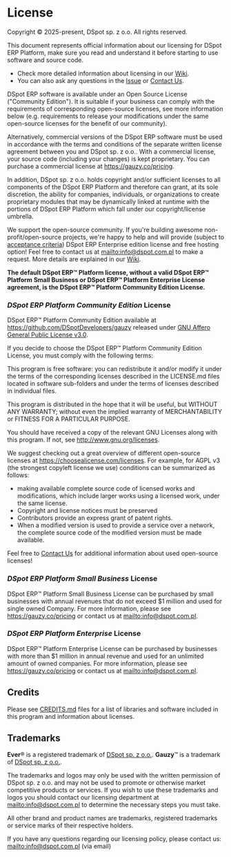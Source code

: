 # License

Copyright © 2025-present, DSpot sp. z o.o. All rights reserved.

This document represents official information about our licensing for DSpot ERP Platform, make sure you read and understand it before starting to use software and source code.

-   Check more detailed information about licensing in our [Wiki](https://github.com/ever-co/ever-gauzy/wiki/Licensing).
-   You can also ask any questions in the [Issue](https://github.com/ever-co/ever-gauzy/issues/3686) or [Contact Us](https://github.com/ever-co/ever-gauzy#contact-us).

DSpot ERP software is available under an Open Source License ("Community Edition"). It is suitable if your business can comply with the requirements of corresponding open-source licenses, see more information below (e.g. requirements to release your modifications under the same open-source licenses for the benefit of our community).

Alternatively, commercial versions of the DSpot ERP software must be used in accordance with the terms and conditions of the separate written license agreement between you and DSpot sp. z o.o.. With a commercial license, your source code (including your changes) is kept proprietary. You can purchase a commercial license at <https://gauzy.co/pricing>.

In addition, DSpot sp. z o.o. holds copyright and/or sufficient licenses to all components of the DSpot ERP Platform and therefore can grant, at its sole discretion, the ability for companies, individuals, or organizations to create proprietary modules that may be dynamically linked at runtime with the portions of DSpot ERP Platform which fall under our copyright/license umbrella.

We support the open-source community. If you're building awesome non-profit/open-source projects, we're happy to help and will provide (subject to [acceptance criteria](https://github.com/ever-co/ever-gauzy/wiki/Free-license-and-hosting-for-Non-profit-and-Open-Source-projects)) DSpot ERP Enterprise edition license and free hosting option! Feel free to contact us at <mailto:info@dspot.com.pl> to make a request. More details are explained in our [Wiki](https://github.com/ever-co/ever-gauzy/wiki/Free-license-and-hosting-for-Non-profit-and-Open-Source-projects).

**The default DSpot ERP™ Platform license, without a valid DSpot ERP™ Platform Small Business or DSpot ERP™ Platform Enterprise License agreement, is the DSpot ERP™ Platform Community Edition License.**

### _DSpot ERP Platform Community Edition_ License

DSpot ERP™ Platform Community Edition available at https://github.com/DSpotDevelopers/gauzy released under [GNU Affero General Public License v3.0](https://www.gnu.org/licenses/agpl-3.0.txt).

If you decide to choose the DSpot ERP™ Platform Community Edition License, you must comply with the following terms:

This program is free software: you can redistribute it and/or modify it under the terms of the corresponding licenses described in the LICENSE.md files located in software sub-folders and under the terms of licenses described in individual files.

This program is distributed in the hope that it will be useful, but WITHOUT ANY WARRANTY; without even the implied warranty of MERCHANTABILITY or FITNESS FOR A PARTICULAR PURPOSE.

You should have received a copy of the relevant GNU Licenses along with this program. If not, see <http://www.gnu.org/licenses>.

We suggest checking out a great overview of different open-source licenses at <https://choosealicense.com/licenses>.
For example, for AGPL v3 (the strongest copyleft license we use) conditions can be summarized as follows:

-   making available complete source code of licensed works and modifications, which include larger works using a licensed work, under the same license.
-   Copyright and license notices must be preserved
-   Contributors provide an express grant of patent rights.
-   When a modified version is used to provide a service over a network, the complete source code of the modified version must be made available.

Feel free to [Contact Us](https://github.com/ever-co/ever-gauzy#contact-us) for additional information about used open-source licenses!

### _DSpot ERP Platform Small Business_ License

DSpot ERP™ Platform Small Business License can be purchased by small businesses with annual revenues that do not exceed \$1 million and used for single owned Company.
For more information, please see https://gauzy.co/pricing or contact us at <mailto:info@dspot.com.pl>.

### _DSpot ERP Platform Enterprise_ License

DSpot ERP™ Platform Enterprise License can be purchased by businesses with more than \$1 million in annual revenue and used for an unlimited amount of owned companies.
For more information, please see https://gauzy.co/pricing or contact us at <mailto:info@dspot.com.pl>.

## Credits

Please see [CREDITS.md](CREDITS.md) files for a list of libraries and software included in this program and information about licenses.

## Trademarks

**Ever**® is a registered trademark of [DSpot sp. z o.o.](https://www.dspot.com.pl).
**Gauzy**™ is a trademark of [DSpot sp. z o.o.](https://www/dspot.com.pl).

The trademarks and logos may only be used with the written permission of DSpot sp. z o.o. and may not be used to promote or otherwise market competitive products or services. If you wish to use these trademarks and logos you should contact our licensing department at <mailto:info@dspot.com.pl> to determine the necessary steps you must take.

All other brand and product names are trademarks, registered trademarks or service marks of their respective holders.

If you have any questions regarding our licensing policy, please contact us: <mailto:info@dspot.com.pl> (via email)
